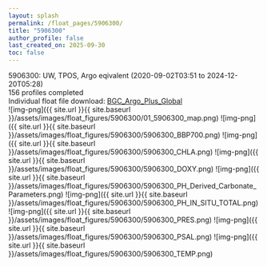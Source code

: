 ```yaml
---
layout: splash
permalink: /float_pages/5906300/
title: "5906300"
author_profile: false
last_created_on: 2025-09-30
toc: false
---
```

 
5906300: UW, TPOS, Argo eqivalent (2020-09-02T03:51 to 2024-12-20T05:28)\
156 profiles completed\
Individual float file download: [BGC_Argo_Plus_Global](https://ftp.soest.hawaii.edu/bgc_argo_plus/Individual_Floats/outliers_removed/5906300_Sprof_processed.nc)\
![img-png]({{ site.url }}{{ site.baseurl }}/assets/images/float_figures/5906300/01_5906300_map.png)
![img-png]({{ site.url }}{{ site.baseurl }}/assets/images/float_figures/5906300/5906300_BBP700.png)
![img-png]({{ site.url }}{{ site.baseurl }}/assets/images/float_figures/5906300/5906300_CHLA.png)
![img-png]({{ site.url }}{{ site.baseurl }}/assets/images/float_figures/5906300/5906300_DOXY.png)
![img-png]({{ site.url }}{{ site.baseurl }}/assets/images/float_figures/5906300/5906300_PH_Derived_Carbonate_Parameters.png)
![img-png]({{ site.url }}{{ site.baseurl }}/assets/images/float_figures/5906300/5906300_PH_IN_SITU_TOTAL.png)
![img-png]({{ site.url }}{{ site.baseurl }}/assets/images/float_figures/5906300/5906300_PRES.png)
![img-png]({{ site.url }}{{ site.baseurl }}/assets/images/float_figures/5906300/5906300_PSAL.png)
![img-png]({{ site.url }}{{ site.baseurl }}/assets/images/float_figures/5906300/5906300_TEMP.png)
